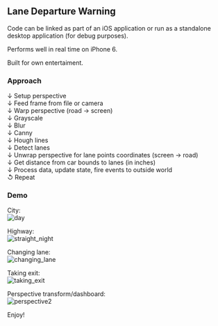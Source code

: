 ## Lane Departure Warning

Code can be linked as part of an iOS application or run as a standalone desktop application (for debug purposes). 

Performs well in real time on iPhone 6.

Built for own entertaiment.

### Approach 

↓ Setup perspective  
↓ Feed frame from file or camera  
↓ Warp perspective (road → screen)  
↓ Grayscale  
↓ Blur  
↓ Canny  
↓ Hough lines  
↓ Detect lanes  
↓ Unwrap perspective for lane points coordinates (screen → road)  
↓ Get distance from car bounds to lanes (in inches)  
↓ Process data, update state, fire events to outside world  
↺ Repeat  

### Demo 

City:  
![day](https://user-images.githubusercontent.com/32007/31109907-e77f6d6a-a7b7-11e7-8fb6-f4883101faef.gif)

Highway:  
![straight_night](https://user-images.githubusercontent.com/32007/31109908-e781d3e8-a7b7-11e7-8319-58f6ee2cc9c1.gif)

Changing lane:  
![changing_lane](https://user-images.githubusercontent.com/32007/31109905-e7649d78-a7b7-11e7-99ff-6544f376335c.gif)

Taking exit:  
![taking_exit](https://user-images.githubusercontent.com/32007/31109909-e78543f2-a7b7-11e7-9c7b-7bd80fed637d.gif)

Perspective transform/dashboard:  
![perspective2](https://user-images.githubusercontent.com/32007/31110047-0fddadc0-a7b9-11e7-8281-b78bf8ea53c8.gif)

Enjoy!
